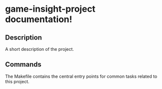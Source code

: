 # game-insight-project documentation!

## Description

A short description of the project.

## Commands

The Makefile contains the central entry points for common tasks related to this project.

